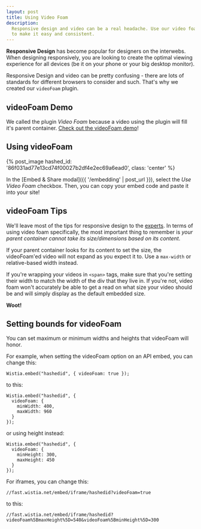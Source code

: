 ```yaml
---
layout: post
title: Using Video Foam
description: 
  Responsive design and video can be a real headache. Use our video foam plugin
  to make it easy and consistent.
---
```


**Responsive Design** has become popular for designers on the interwebs. When 
designing responsively, you are looking to create the optimal viewing experience
for all devices (be it on your phone or your big desktop monitor).

Responsive Design and video can be pretty confusing - there are lots of
standards for different browsers to consider and such. That's why we created
our `videoFoam` plugin.

## videoFoam Demo

We called the plugin *Video Foam* because a video using the plugin will fill
it's parent container. [Check out the videoFoam demo](http://wistia.github.io/demobin/video-foam/)!

## Using videoFoam

{% post_image hashed_id: '86f031ad77e13cd74f00027b2df4e2ec69a6ead0', class: 'center' %}

In the [Embed & Share modal]({{ '/embedding' | post_url }}), select the *Use
Video Foam* checkbox. Then, you can copy your embed code and paste it into your
site!

## videoFoam Tips

We'll leave most of the tips for responsive design to the
[experts](http://davidwalsh.name/design-responsively). In terms of using video
foam specifically, the most important thing to remember is *your parent
container cannot take its size/dimensions based on its content*. 

If your parent container looks for its content to set the size, the
videoFoam'ed video will not expand as you expect it to. Use a `max-width` or
relative-based width instead.

If you're wrapping your videos in `<span>` tags, make sure that you're setting their width to match the width of the div that they live in. If you're not, video foam won't accurately be able to get a read on what size your video should be and will simply display as the default embedded size.

**Woot!**

## Setting bounds for videoFoam

You can set maximum or minimum widths and heights that videoFoam will honor.

For example, when setting the videoFoam option on an API embed, you can change
this:

    Wistia.embed("hashedid", { videoFoam: true });

to this:

    Wistia.embed("hashedid", {
      videoFoam: {
        minWidth: 400,
        maxWidth: 960
      }
    });

or using height instead:

    Wistia.embed("hashedid", {
      videoFoam: {
        minHeight: 300,
        maxHeight: 450
      }
    });

For iframes, you can change this:

    //fast.wistia.net/embed/iframe/hashedid?videoFoam=true

to this:

    //fast.wistia.net/embed/iframe/hashedid?videoFoam%5BmaxHeight%5D=540&videoFoam%5BminHeight%5D=300
